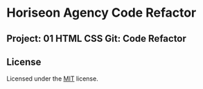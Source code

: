 # Horiseon Agency Code Refactor
## Project: 01 HTML CSS Git: Code Refactor

## License
Licensed under the [MIT](LICENSE.txt) license.